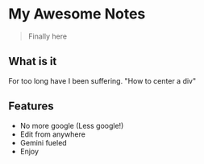 # My Awesome Notes

> Finally here

## What is it

For too long have I been suffering. "How to center a div"

## Features

- No more google (Less google!)
- Edit from anywhere
- Gemini fueled
- Enjoy